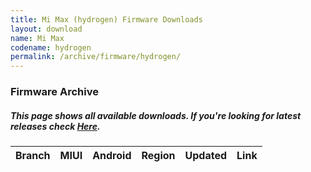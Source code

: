 ```yaml
---
title: Mi Max (hydrogen) Firmware Downloads
layout: download
name: Mi Max
codename: hydrogen
permalink: /archive/firmware/hydrogen/
---
```


### Firmware Archive
##### This page shows all available downloads. If you're looking for latest releases check [Here](/firmware/hydrogen/).

<div class="table-responsive-md" id="table-wrapper">
<table id="firmware" class="compact table table-striped table-hover table-sm">
    <thead class="thead-dark">
        <tr>
            <th>Branch</th>
            <th>MIUI</th>
            <th>Android</th>
            <th>Region</th>
            <th>Updated</th>
            <th>Link</th>
        </tr>
    </thead>
    <script>loadFirmwareDownloads('hydrogen', 'full')</script>
</table>
</div>
